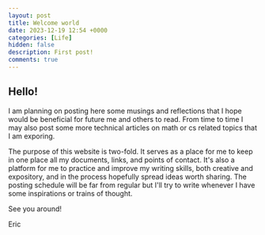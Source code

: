 ```yaml
---
layout: post
title: Welcome world
date: 2023-12-19 12:54 +0000
categories: [Life]
hidden: false
description: First post!
comments: true
---
```


<!-- Google tag (gtag.js) -->
<script async src="https://www.googletagmanager.com/gtag/js?id=G-X0D207WVD0"></script>
<script>
  window.dataLayer = window.dataLayer || [];
  function gtag(){dataLayer.push(arguments);}
  gtag('js', new Date());

  gtag('config', 'G-X0D207WVD0');
</script>


## Hello!

I am planning on posting here some musings and reflections that I hope would be beneficial for future me and others to read.
From time to time I may also post some more technical articles on math or cs related topics that I am exporing.

The purpose of this website is two-fold. It serves as a place for me to keep in one place all my documents, links, and points of contact.
It's also a platform for me to practice and improve my writing skills, both creative and expository, 
and in the process hopefully spread ideas worth sharing.
The posting schedule will be far from regular but I'll try to write whenever I have some inspirations or trains of thought.

See you around!

Eric